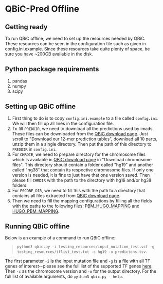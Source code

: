 # QBiC-Pred Offline

## Getting ready
To run QBiC offline, we need to set up the resources needed by QBiC. These
resources can be seen in the configuration file such as given in config.ini.example.
Since these resources take quite plenty of space, be sure you have ~200GB available
in the disk.

## Python package requirements
1. pandas
2. numpy
3. scipy

## Setting up QBiC offline
1. First thing to do is to copy `config.ini.example` to a file called `config.ini`.
We will then fill up all lines in the configuration file.
2. To fill `PREDDIR`, we need to download all the predictions used by imads.
These files can be downloaded from the [QBiC download page](http://qbic.genome.duke.edu/downloads).
Just scroll to "Download our 12-mer prediction tables", download all 10 parts,
unzip them in a single directory. Then put the path of this directory to `PREDDIR`
in `config.ini`.
3. For `CHRDIR`, we need to prepare directory for the chromosome files which is
available in [QBiC download page](http://qbic.genome.duke.edu/downloads) in
"Download chromosome files". This directory should contain a folder called "hg19"
and another called "hg38" that contain its respective chromosome files. If only
one version is needed, it is fine to just have that one version saved. Then
please fill `CHRDIR` with the path to the directory with hg19 and/or hg38 folders.
4. For `ESCORE_DIR`, we need to fill this with the path to a directory that
contains all files extracted from [QBiC download page](http://qbic.genome.duke.edu/download/escore.zip).
5. Then we need to fill the mapping configurations by filling all the fields
with the paths to the following files: [PBM_HUGO_MAPPING](https://github.com/vincentiusmartin/QBiC-Pred/blob/master/website/resources/mappingdata/hugotopbm.txt) and
[HUGO_PBM_MAPPING](https://github.com/vincentiusmartin/QBiC-Pred/blob/master/website/resources/mappingdata/pbmtohugo.txt).

## Running QBiC offline
Below is an example of a command to run QBiC offline:
> `python3 qbic.py -i testing_resources/input_mutation_test.vcf -g testing_resources/tflist_test.txt -c hg19 -o predictons.tsv`.

The first parameter `-i` is the input mutation file and `-g` is a file with all
TF genes of interest--please see the full list of the supported TF genes [here](https://github.com/vincentiusmartin/QBiC-Pred/blob/master/website/resources/TF_names_v_1.01.txt). Then `-c` as the chromosome version and `-o` for the output directory.
For the full list of available arguments, do `python3 qbic.py --help`.
